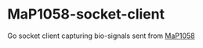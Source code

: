 # MaP1058-socket-client
Go socket client capturing bio-signals sent from [MaP1058](https://wp.santeku-map.com/%e3%82%bd%e3%83%95%e3%83%88%e3%82%a6%e3%82%a7%e3%82%a2/%e5%8f%8e%e9%8c%b2%e3%83%bb%e8%a7%a3%e6%9e%90%e3%82%bd%e3%83%95%e3%83%88%e3%82%a6%e3%82%a7%e3%82%a2/map1058/)
